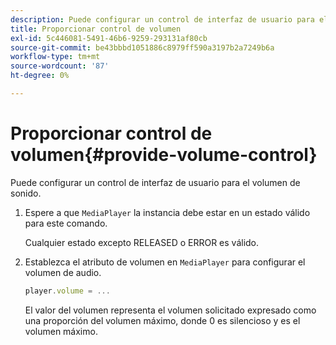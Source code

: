 ```yaml
---
description: Puede configurar un control de interfaz de usuario para el volumen de sonido.
title: Proporcionar control de volumen
exl-id: 5c446081-5491-46b6-9259-293131af80cb
source-git-commit: be43bbbd1051886c8979ff590a3197b2a7249b6a
workflow-type: tm+mt
source-wordcount: '87'
ht-degree: 0%

---
```


# Proporcionar control de volumen{#provide-volume-control}

Puede configurar un control de interfaz de usuario para el volumen de sonido.

1. Espere a que `MediaPlayer` la instancia debe estar en un estado válido para este comando.

   Cualquier estado excepto RELEASED o ERROR es válido.
1. Establezca el atributo de volumen en `MediaPlayer` para configurar el volumen de audio.

   ```js
   player.volume = ...
   ```

   El valor del volumen representa el volumen solicitado expresado como una proporción del volumen máximo, donde 0 es silencioso y es el volumen máximo.
